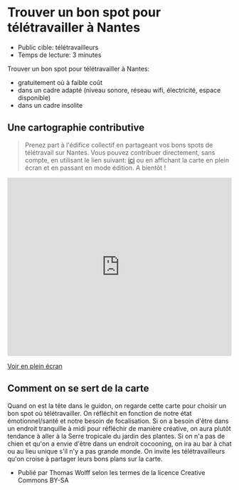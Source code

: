 # Trouver un bon spot pour télétravailler à Nantes

* Public cible: télétravailleurs
* Temps de lecture: 3 minutes

Trouver un bon spot pour télétravailler à Nantes:

* gratuitement où à faible coût
* dans un cadre adapté (niveau sonore, réseau wifi, électricité, espace disponible)
* dans un cadre insolite

## Une cartographie contributive

> Prenez part à l'édifice collectif en partageant vos bons spots de télétravail sur Nantes. Vous pouvez contribuer directement, sans compte, en utilisant le lien suivant: [ici](http://umap.openstreetmap.fr/fr/map/nomad-co-working-nantes_50830#15/47.2157/-1.5563) ou en affichant la carte en plein écran et en passant en mode édition. A bientôt ! 

<iframe width="100%" height="400px" frameBorder="0" src="http://umap.openstreetmap.fr/fr/map/nomad-co-working-nantes_50830?scaleControl=false&miniMap=false&scrollWheelZoom=false&zoomControl=true&allowEdit=false&moreControl=true&datalayersControl=true&onLoadPanel=undefined&captionBar=false"></iframe><p><a href="http://umap.openstreetmap.fr/fr/map/nomad-co-working-nantes_50830">Voir en plein écran</a></p>

## Comment on se sert de la carte

Quand on est la tête dans le guidon, on regarde cette carte pour choisir un bon spot où télétravailler.
On réfléchit en fonction de notre état émotionnel/santé et notre besoin de focalisation.
Si on a besoin d'être dans un endroit tranquille à midi pour réfléchir de manière créative, on aura plutôt tendance à aller à la Serre tropicale du jardin des plantes. 
Si on n'a pas de chien et qu'on a envie d'être dans un endroit cocooning, on ira au bar à chat ou au lieu unique s'il n'y a pas grande monde. 
On invite les télétravailleurs qu'on croise à partager leurs bons plans sur la carte.

* Publié par Thomas Wolff selon les termes de la licence Creative Commons BY-SA

